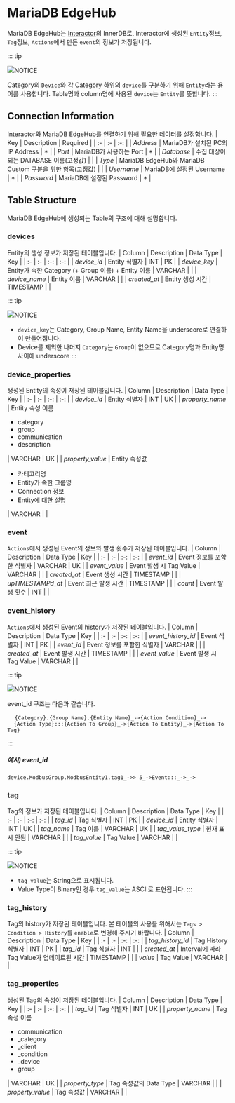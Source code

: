 # MariaDB EdgeHub
MariaDB EdgeHub는 <u>Interactor</u>의 InnerDB로, Interactor에 생성된 `Entity`정보, `Tag`정보, `Actions`에서 만든 `event`의 정보가 저장됩니다.

::: tip <p class="custom-block-title"><img src="../../img/icon/tip.svg">NOTICE</p>
Category의 `Device`와 각 Category 하위의 `device`를 구분하기 위해 `Entity`라는 용어를 사용합니다. Table명과 column명에 사용된 `device`는 `Entity`를 뜻합니다.
:::

## Connection Information
Interactor와 MariaDB EdgeHub를 연결하기 위해 필요한 데이터를 설정합니다.
| Key | Description | Required |
| :- | :- | :-: |
| _Address_ | MariaDB가 설치된 PC의 IP Address | * |
| _Port_ | MariaDB가 사용하는 Port | * |
| _Database_ | 수집 대상이 되는 DATABASE 이름(고정값) | |
| _Type_ | MariaDB EdgeHub와 MariaDB Custom 구분을 위한 항목(고정값) | |
| _Username_ | MariaDB에 설정된 Username | * |
| _Password_ | MariaDB에 설정된 Password | * |

## Table Structure
MariaDB EdgeHub에 생성되는 Table의 구조에 대해 설명합니다.
<!-- ### action_history
used table -->

### devices
Entity의 생성 정보가 저장된 테이블입니다. 
| Column | Description | Data Type | Key |
| :- | :- | :-: | :-: |
| *device_id* | Entity 식별자 | INT | PK |
| *device_key* | Entity가 속한 Category (+ Group 이름) + Entity 이름 | VARCHAR | |
| *device_name* | Entity 이름 | VARCHAR | |
| *created_at* | Entity 생성 시간 | TIMESTAMP | |

::: tip <p class="custom-block-title"><img src="../../img/icon/tip.svg">NOTICE</p>
- `device_key`는 Category, Group Name, Entity Name을 underscore로 연결하여 만들어집니다.
- Device를 제외한 나머지 `Category`는 `Group`이 없으므로 Category명과 Entity명 사이에 underscore
:::

### device_properties
생성된 Entity의 속성이 저장된 테이블입니다.
| Column | Description | Data Type | Key |
| :- | :- | :-: | :-: |
| *device_id* | Entity 식별자 | INT | UK |
| *property_name* | Entity 속성 이름<ul><li>category</li><li>group</li><li>communication</li><li>description</li></ul> | VARCHAR | UK |
| *property_value* | Entity 속성값<ul><li>카테고리명</li><li>Entity가 속한 그룹명</li><li>Connection 정보</li><li>Entity에 대한 설명</li></ul> | VARCHAR | |

### event
`Actions`에서 생성된 Event의 정보와 발생 횟수가 저장된 테이블입니다.
| Column | Description | Data Type | Key |
| :- | :- | :-: | :-: |
| *event_id* | Event 정보를 포함한 식별자 | VARCHAR | UK |
| *event_value* | Event 발생 시 Tag Value | VARCHAR | |
| *created_at* | Event 생성 시간 | TIMESTAMP | |
| *upTIMESTAMPd_at* | Event 최근 발생 시간 | TIMESTAMP | |
| *count* | Event 발생 횟수 | INT | |

### event_history
`Actions`에서 생성된 Event의 history가 저장된 테이블입니다.
| Column | Description | Data Type | Key |
| :- | :- | :-: | :-: |
| *event_history_id* | Event 식별자 | INT | PK |
| *event_id* | Event 정보를 포함한 식별자 | VARCHAR | |
| *created_at* | Event 발생 시간 | TIMESTAMP | |
| *event_value* | Event 발생 시 Tag Value | VARCHAR | |


::: tip <p class="custom-block-title"><img src="../../img/icon/tip.svg">NOTICE</p>
event_id 구조는 다음과 같습니다.

<pre class="language-sql">
  <code><span class="token operator">{Category}</span><span class="token keyword">.</span><span class="token operator">{Group Name}</span><span class="token keyword">.</span><span class="token operator">{Entity Name}</span><span class="token keyword">_-></span><span class="token operator">{Action Condition}</span><span class="token keyword">_-></span>
  <span class="token operator">{Action Type}</span><span class="token keyword">:::</span><span class="token operator">{Action To Group}</span><span class="token keyword">_-></span><span class="token operator">{Action To Entity}</span><span class="token keyword">_-></span><span class="token operator">{Action To Tag}</span></code>
</pre>
:::

##### 예시) event_id
```
device.ModbusGroup.ModbusEntity1.tag1_->> 5_->Event:::_->_->
```


### tag
Tag의 정보가 저장된 테이블입니다. 
| Column | Description | Data Type | Key |
| :- | :- | :-: | :-: |
| *tag_id* | Tag 식별자 | INT | PK |
| *device_id* | Entity 식별자 | INT | UK |
| *tag_name* | Tag 이름  | VARCHAR | UK |
| *tag_value_type* | 현재 표시 안됨 | VARCHAR | |
| *tag_value* |  Tag Value | VARCHAR  | |

::: tip <p class="custom-block-title"><img src="../../img/icon/tip.svg">NOTICE</p>
- `tag_value`는 String으로 표시됩니다.
- Value Type이 Binary인 경우 `tag_value`는 ASCII로 표현됩니다.
:::

### tag_history
Tag의 history가 저장된 테이블입니다. 본 테이블의 사용을 위해서는 `Tags > Condition > History`를 `enable`로 변경해 주시기 바랍니다.
| Column | Description | Data Type | Key |
| :- | :- | :-: | :-: |
| *tag_history_id* | Tag History 식별자 | INT | PK |
| *tag_id* | Tag 식별자 | INT | |
| *created_at* | Interval에 따라 Tag Value가 업데이트된 시간 | TIMESTAMP | |
| *value* | Tag Value | VARCHAR | |

### tag_properties
생성된 Tag의 속성이 저장된 테이블입니다.
| Column | Description | Data Type | Key |
| :- | :- | :-: | :-: |
| *tag_id* | Tag 식별자 | INT | UK |
| *property_name* | Tag 속성 이름<ul><li>communication</li><li>_category</li><li>_client</li><li>_condition</li><li>_device</li><li>group</li></ul> | VARCHAR | UK |
| *property_type* | Tag 속성값의 Data Type | VARCHAR | |
| *property_value* | Tag 속성값 | VARCHAR | |
